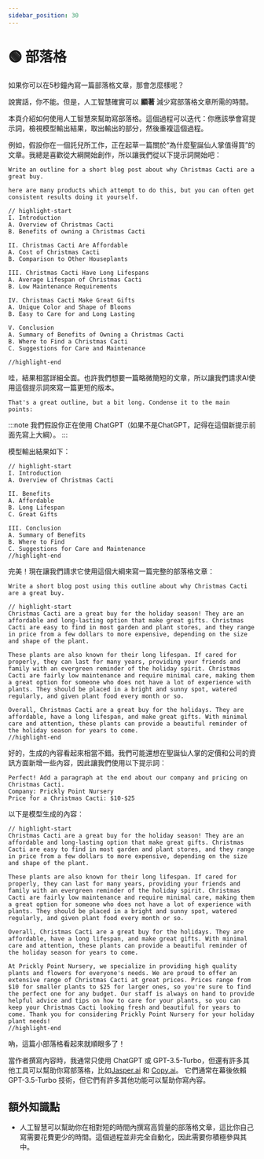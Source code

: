 ```yaml
---
sidebar_position: 30
---
```


# 🟢 部落格

如果你可以在5秒鐘內寫一篇部落格文章，那會怎麼樣呢？

說實話，你不能。但是，人工智慧確實可以 **顯著** 減少寫部落格文章所需的時間。

本頁介紹如何使用人工智慧來幫助寫部落格。這個過程可以迭代：你應該學會寫提示詞，檢視模型輸出結果，取出輸出的部分，然後重複這個過程。

例如，假設你在一個託兒所工作，正在起草一篇關於“為什麼聖誕仙人掌值得買”的文章。我總是喜歡從大綱開始創作，所以讓我們從以下提示詞開始吧：

```text
Write an outline for a short blog post about why Christmas Cacti are a great buy.

here are many products which attempt to do this, but you can often get consistent results doing it yourself. 

// highlight-start
I. Introduction
A. Overview of Christmas Cacti
B. Benefits of owning a Christmas Cacti

II. Christmas Cacti Are Affordable
A. Cost of Christmas Cacti
B. Comparison to Other Houseplants

III. Christmas Cacti Have Long Lifespans
A. Average Lifespan of Christmas Cacti
B. Low Maintenance Requirements

IV. Christmas Cacti Make Great Gifts
A. Unique Color and Shape of Blooms
B. Easy to Care for and Long Lasting

V. Conclusion
A. Summary of Benefits of Owning a Christmas Cacti 
B. Where to Find a Christmas Cacti 
C. Suggestions for Care and Maintenance

//highlight-end
```


哇，結果相當詳細全面。也許我們想要一篇略微簡短的文章，所以讓我們請求AI使用這個提示詞來寫一篇更短的版本。


```text
That's a great outline, but a bit long. Condense it to the main points:
```

:::note
我們假設你正在使用 ChatGPT（如果不是ChatGPT，記得在這個新提示前面先寫上大綱）。
:::

模型輸出結果如下：

```text
// highlight-start
I. Introduction 
A. Overview of Christmas Cacti 

II. Benefits 
A. Affordable 
B. Long Lifespan 
C. Great Gifts 

III. Conclusion 
A. Summary of Benefits 
B. Where to Find 
C. Suggestions for Care and Maintenance
//highlight-end
```

完美！現在讓我們請求它使用這個大綱來寫一篇完整的部落格文章：

```text
Write a short blog post using this outline about why Christmas Cacti are a great buy.

// highlight-start
Christmas Cacti are a great buy for the holiday season! They are an affordable and long-lasting option that make great gifts. Christmas Cacti are easy to find in most garden and plant stores, and they range in price from a few dollars to more expensive, depending on the size and shape of the plant.

These plants are also known for their long lifespan. If cared for properly, they can last for many years, providing your friends and family with an evergreen reminder of the holiday spirit. Christmas Cacti are fairly low maintenance and require minimal care, making them a great option for someone who does not have a lot of experience with plants. They should be placed in a bright and sunny spot, watered regularly, and given plant food every month or so. 

Overall, Christmas Cacti are a great buy for the holidays. They are affordable, have a long lifespan, and make great gifts. With minimal care and attention, these plants can provide a beautiful reminder of the holiday season for years to come.
//highlight-end
```

好的，生成的內容看起來相當不錯。我們可能還想在聖誕仙人掌的定價和公司的資訊方面新增一些內容，因此讓我們使用以下提示詞：


```text
Perfect! Add a paragraph at the end about our company and pricing on Christmas Cacti.
Company: Prickly Point Nursery
Price for a Christmas Cacti: $10-$25
```

以下是模型生成的內容：

```text
// highlight-start
Christmas Cacti are a great buy for the holiday season! They are an affordable and long-lasting option that make great gifts. Christmas Cacti are easy to find in most garden and plant stores, and they range in price from a few dollars to more expensive, depending on the size and shape of the plant.

These plants are also known for their long lifespan. If cared for properly, they can last for many years, providing your friends and family with an evergreen reminder of the holiday spirit. Christmas Cacti are fairly low maintenance and require minimal care, making them a great option for someone who does not have a lot of experience with plants. They should be placed in a bright and sunny spot, watered regularly, and given plant food every month or so. 

Overall, Christmas Cacti are a great buy for the holidays. They are affordable, have a long lifespan, and make great gifts. With minimal care and attention, these plants can provide a beautiful reminder of the holiday season for years to come.

At Prickly Point Nursery, we specialize in providing high quality plants and flowers for everyone's needs. We are proud to offer an extensive range of Christmas Cacti at great prices. Prices range from $10 for smaller plants to $25 for larger ones, so you're sure to find the perfect one for any budget. Our staff is always on hand to provide helpful advice and tips on how to care for your plants, so you can keep your Christmas Cacti looking fresh and beautiful for years to come. Thank you for considering Prickly Point Nursery for your holiday plant needs!
//highlight-end
```

吶，這篇小部落格看起來就順眼多了！

當作者撰寫內容時，我通常只使用 ChatGPT 或 GPT-3.5-Turbo，但還有許多其他工具可以幫助你寫部落格，比如[Jasper.ai](https://www.jasper.ai/) 和 [Copy.ai](https://www.copy.ai/)。 它們通常在幕後依賴 GPT-3.5-Turbo 技術，但它們有許多其他功能可以幫助你寫內容。

## 額外知識點

- 人工智慧可以幫助你在相對短的時間內撰寫高質量的部落格文章，這比你自己寫需要花費更少的時間。這個過程並非完全自動化，因此需要你積極參與其中。




